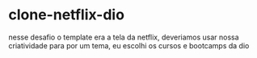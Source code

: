 # clone-netflix-dio

nesse desafio o template era a tela da netflix, deveriamos usar nossa criatividade para por um tema, eu escolhi os cursos e bootcamps da dio

